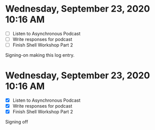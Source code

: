 # Wednesday, September 23, 2020 10:16 AM
- [ ] Listen to Asynchronous Podcast
- [ ] Write responses for podcast
- [ ] Finish Shell Workshop Part 2

Signing-on making this log entry.

# Wednesday, September 23, 2020 10:16 AM
- [x] Listen to Asynchronous Podcast
- [x] Write responses for podcast
- [x] Finish Shell Workshop Part 2

Signing off